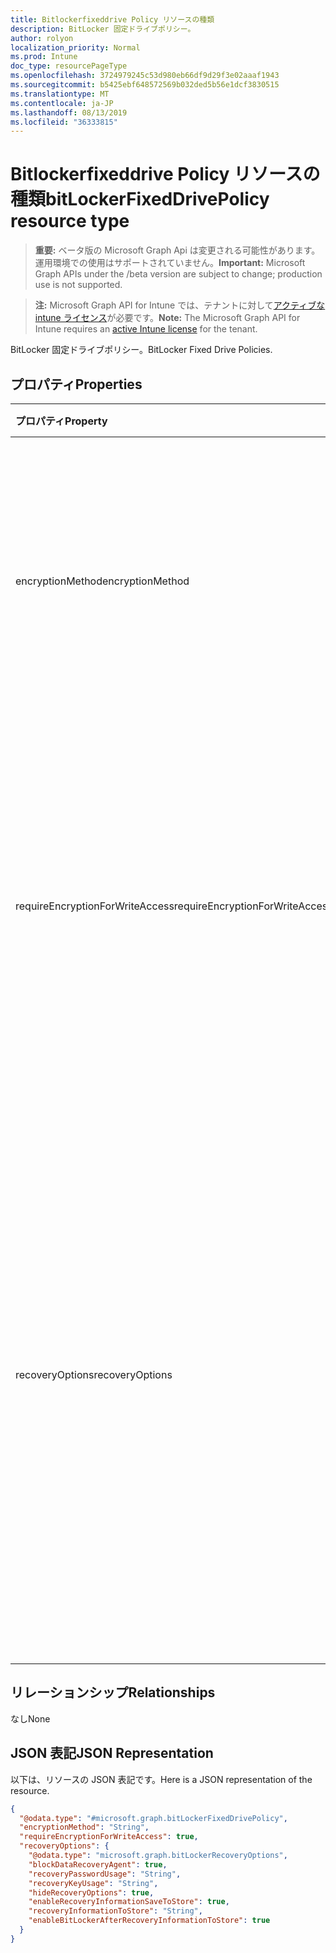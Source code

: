 ```yaml
---
title: Bitlockerfixeddrive Policy リソースの種類
description: BitLocker 固定ドライブポリシー。
author: rolyon
localization_priority: Normal
ms.prod: Intune
doc_type: resourcePageType
ms.openlocfilehash: 3724979245c53d980eb66df9d29f3e02aaaf1943
ms.sourcegitcommit: b5425ebf648572569b032ded5b56e1dcf3830515
ms.translationtype: MT
ms.contentlocale: ja-JP
ms.lasthandoff: 08/13/2019
ms.locfileid: "36333815"
---
```

# <a name="bitlockerfixeddrivepolicy-resource-type"></a><span data-ttu-id="f11f4-103">Bitlockerfixeddrive Policy リソースの種類</span><span class="sxs-lookup"><span data-stu-id="f11f4-103">bitLockerFixedDrivePolicy resource type</span></span>

> <span data-ttu-id="f11f4-104">**重要:** ベータ版の Microsoft Graph Api は変更される可能性があります。運用環境での使用はサポートされていません。</span><span class="sxs-lookup"><span data-stu-id="f11f4-104">**Important:** Microsoft Graph APIs under the /beta version are subject to change; production use is not supported.</span></span>

> <span data-ttu-id="f11f4-105">**注:** Microsoft Graph API for Intune では、テナントに対して[アクティブな intune ライセンス](https://go.microsoft.com/fwlink/?linkid=839381)が必要です。</span><span class="sxs-lookup"><span data-stu-id="f11f4-105">**Note:** The Microsoft Graph API for Intune requires an [active Intune license](https://go.microsoft.com/fwlink/?linkid=839381) for the tenant.</span></span>

<span data-ttu-id="f11f4-106">BitLocker 固定ドライブポリシー。</span><span class="sxs-lookup"><span data-stu-id="f11f4-106">BitLocker Fixed Drive Policies.</span></span>

## <a name="properties"></a><span data-ttu-id="f11f4-107">プロパティ</span><span class="sxs-lookup"><span data-stu-id="f11f4-107">Properties</span></span>
|<span data-ttu-id="f11f4-108">プロパティ</span><span class="sxs-lookup"><span data-stu-id="f11f4-108">Property</span></span>|<span data-ttu-id="f11f4-109">型</span><span class="sxs-lookup"><span data-stu-id="f11f4-109">Type</span></span>|<span data-ttu-id="f11f4-110">説明</span><span class="sxs-lookup"><span data-stu-id="f11f4-110">Description</span></span>|
|:---|:---|:---|
|<span data-ttu-id="f11f4-111">encryptionMethod</span><span class="sxs-lookup"><span data-stu-id="f11f4-111">encryptionMethod</span></span>|[<span data-ttu-id="f11f4-112">bitLockerEncryptionMethod</span><span class="sxs-lookup"><span data-stu-id="f11f4-112">bitLockerEncryptionMethod</span></span>](../resources/intune-deviceconfig-bitlockerencryptionmethod.md)|<span data-ttu-id="f11f4-113">固定ドライブの暗号化方法を選択します。</span><span class="sxs-lookup"><span data-stu-id="f11f4-113">Select the encryption method for fixed drives.</span></span> <span data-ttu-id="f11f4-114">可能な値は、`aesCbc128`、`aesCbc256`、`xtsAes128`、`xtsAes256` です。</span><span class="sxs-lookup"><span data-stu-id="f11f4-114">Possible values are: `aesCbc128`, `aesCbc256`, `xtsAes128`, `xtsAes256`.</span></span>|
|<span data-ttu-id="f11f4-115">requireEncryptionForWriteAccess</span><span class="sxs-lookup"><span data-stu-id="f11f4-115">requireEncryptionForWriteAccess</span></span>|<span data-ttu-id="f11f4-116">Boolean</span><span class="sxs-lookup"><span data-stu-id="f11f4-116">Boolean</span></span>|<span data-ttu-id="f11f4-117">このポリシー設定は、固定データドライブをコンピューター上で書き込み可能にするために BitLocker 保護が必要かどうかを決定します。</span><span class="sxs-lookup"><span data-stu-id="f11f4-117">This policy setting determines whether BitLocker protection is required for fixed data drives to be writable on a computer.</span></span>|
|<span data-ttu-id="f11f4-118">recoveryOptions</span><span class="sxs-lookup"><span data-stu-id="f11f4-118">recoveryOptions</span></span>|[<span data-ttu-id="f11f4-119">bitLockerRecoveryOptions</span><span class="sxs-lookup"><span data-stu-id="f11f4-119">bitLockerRecoveryOptions</span></span>](../resources/intune-deviceconfig-bitlockerrecoveryoptions.md)|<span data-ttu-id="f11f4-120">このポリシー設定を使用すると、必要な資格情報が存在しない場合に BitLocker で保護された固定データドライブを回復する方法を制御できます。</span><span class="sxs-lookup"><span data-stu-id="f11f4-120">This policy setting allows you to control how BitLocker-protected fixed data drives are recovered in the absence of the required credentials.</span></span> <span data-ttu-id="f11f4-121">このポリシー設定は、BitLocker を有効にしたときに適用されます。</span><span class="sxs-lookup"><span data-stu-id="f11f4-121">This policy setting is applied when you turn on BitLocker.</span></span>|

## <a name="relationships"></a><span data-ttu-id="f11f4-122">リレーションシップ</span><span class="sxs-lookup"><span data-stu-id="f11f4-122">Relationships</span></span>
<span data-ttu-id="f11f4-123">なし</span><span class="sxs-lookup"><span data-stu-id="f11f4-123">None</span></span>

## <a name="json-representation"></a><span data-ttu-id="f11f4-124">JSON 表記</span><span class="sxs-lookup"><span data-stu-id="f11f4-124">JSON Representation</span></span>
<span data-ttu-id="f11f4-125">以下は、リソースの JSON 表記です。</span><span class="sxs-lookup"><span data-stu-id="f11f4-125">Here is a JSON representation of the resource.</span></span>
<!-- {
  "blockType": "resource",
  "@odata.type": "microsoft.graph.bitLockerFixedDrivePolicy"
}
-->
``` json
{
  "@odata.type": "#microsoft.graph.bitLockerFixedDrivePolicy",
  "encryptionMethod": "String",
  "requireEncryptionForWriteAccess": true,
  "recoveryOptions": {
    "@odata.type": "microsoft.graph.bitLockerRecoveryOptions",
    "blockDataRecoveryAgent": true,
    "recoveryPasswordUsage": "String",
    "recoveryKeyUsage": "String",
    "hideRecoveryOptions": true,
    "enableRecoveryInformationSaveToStore": true,
    "recoveryInformationToStore": "String",
    "enableBitLockerAfterRecoveryInformationToStore": true
  }
}
```



